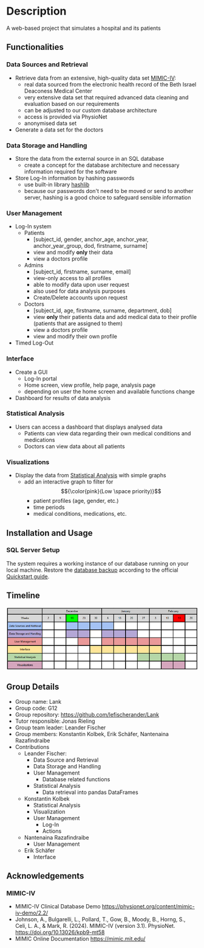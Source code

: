 # Description

A web-based project that simulates a hospital and its patients

## Functionalities

### Data Sources and Retrieval

- Retrieve data from an extensive, high-quality data set [MIMIC-IV](https://www.nature.com/articles/s41597-022-01899-x):
  - real data sourced from the electronic health record of the Beth Israel Deaconess Medical Center
  - very extensive data set that required advanced data cleaning and evaluation based on our requirements
  - can be adjusted to our custom database architecture
  - access is provided via PhysioNet
  - anonymised data set
- Generate a data set for the doctors

### Data Storage and Handling

- Store the data from the external source in an SQL database
  - create a concept for the database architecture and necessary information required for the software
- Store Log-In information by hashing passwords
  - use built-in library [hashlib](https://docs.python.org/3/library/hashlib.html)
  - because our passwords don't need to be moved or send to another server, hashing is a good choice to safeguard sensible information

### User Management

- Log-In system
  - Patients
    - [subject_id, gender, anchor_age, anchor_year, anchor_year_group, dod, firstname, surname]
    - view and modify **only** their data
    - view a doctors profile
  - Admins
    - [subject_id, firstname, surname, email]
    - view-only access to all profiles
    - able to modify data upon user request
    - also used for data analysis purposes
    - Create/Delete accounts upon request
  - Doctors
    - [subject_id, age, firstname, surname, department, dob]
    - view **only** their patients data and add medical data to their profile (patients that are assigned to them)
    - view a doctors profile
    - view and modify their own profile
- Timed Log-Out
  
### Interface

- Create a GUI
  - Log-In portal
  - Home screen, view profile, help page, analysis page
  - depending on user the home screen and available functions change
- Dashboard for results of data analysis

### Statistical Analysis

- Users can access a dashboard that displays analysed data
  - Patients can view data regarding their own medical conditions and medications
  - Doctors can view data about all patients

### Visualizations

- Display the data from [Statistical Analysis](#statistical_analysis) with simple graphs
  - add an interactive graph to filter for $${\color{pink}(Low \space priority)}$$
    - patient profiles (age, gender, etc.)
    - time periods
    - medical conditions, medications, etc. 

## Installation and Usage

### SQL Server Setup

The system requires a working instance of our database running on your local machine. Restore the [database backup](database1.zip) according to the official [Quickstart guide](https://learn.microsoft.com/en-us/sql/relational-databases/backup-restore/quickstart-backup-restore-database?view=sql-server-ver16&tabs=ssms).  

## Timeline

![screenshot](Timeline.png)

## Group Details

- Group name: Lank
- Group code: G12
- Group repository: <https://github.com/lefischerander/Lank>
- Tutor responsible: Jonas Rieling
- Group team leader: Leander Fischer
- Group members: Konstantin Kolbek, Erik Schäfer, Nantenaina Razafindraibe
- Contributions
  - Leander Fischer:
    - Data Source and Retrieval
    - Data Storage and Handling
    - User Management
      - Database related functions
    - Statistical Analysis
      - Data retrieval into pandas DataFrames
  - Konstantin Kolbek
    - Statistical Analysis
    - Visualization
    - User Management
      - Log-In
      - Actions
  - Nantenaina Razafindraibe
    - User Management
  - Erik Schäfer
    - Interface

## Acknowledgements

### MIMIC-IV

- MIMIC-IV Clinical Database Demo <https://physionet.org/content/mimic-iv-demo/2.2/>
- Johnson, A., Bulgarelli, L., Pollard, T., Gow, B., Moody, B., Horng, S., Celi, L. A., & Mark, R. (2024). MIMIC-IV (version 3.1). PhysioNet. <https://doi.org/10.13026/kpb9-mt58>
- MIMIC Online Documentation <https://mimic.mit.edu/>
